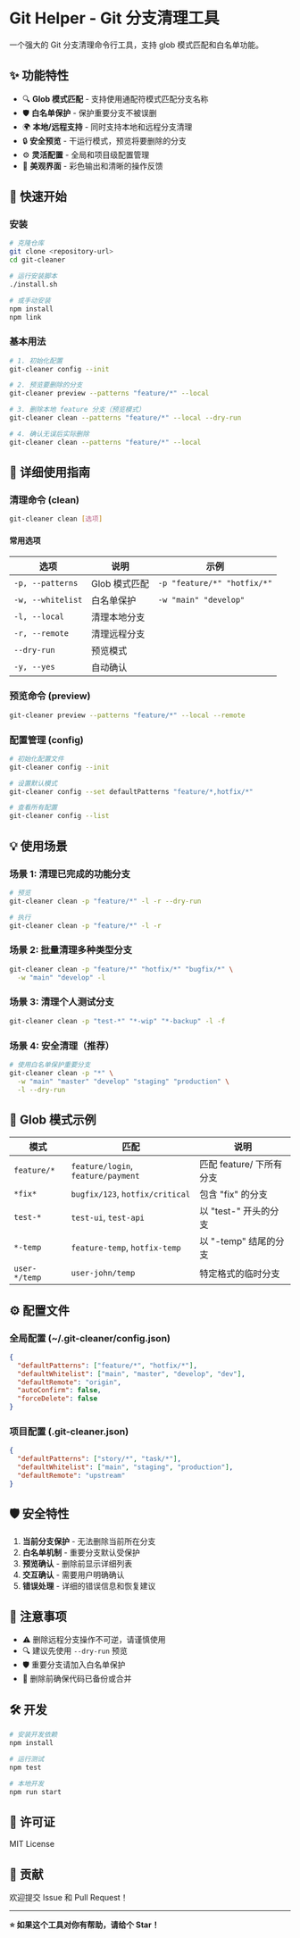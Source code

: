 # Git Helper - Git 分支清理工具

一个强大的 Git 分支清理命令行工具，支持 glob 模式匹配和白名单功能。

## ✨ 功能特性

- 🔍 **Glob 模式匹配** - 支持使用通配符模式匹配分支名称
- 🛡️ **白名单保护** - 保护重要分支不被误删
- 🌍 **本地/远程支持** - 同时支持本地和远程分支清理
- 🔒 **安全预览** - 干运行模式，预览将要删除的分支
- ⚙️ **灵活配置** - 全局和项目级配置管理
- 🎨 **美观界面** - 彩色输出和清晰的操作反馈

## 🚀 快速开始

### 安装

```bash
# 克隆仓库
git clone <repository-url>
cd git-cleaner

# 运行安装脚本
./install.sh

# 或手动安装
npm install
npm link
```

### 基本用法

```bash
# 1. 初始化配置
git-cleaner config --init

# 2. 预览要删除的分支
git-cleaner preview --patterns "feature/*" --local

# 3. 删除本地 feature 分支（预览模式）
git-cleaner clean --patterns "feature/*" --local --dry-run

# 4. 确认无误后实际删除
git-cleaner clean --patterns "feature/*" --local
```

## 📖 详细使用指南

### 清理命令 (clean)

```bash
git-cleaner clean [选项]
```

#### 常用选项

| 选项 | 说明 | 示例 |
|------|------|------|
| `-p, --patterns` | Glob 模式匹配 | `-p "feature/*" "hotfix/*"` |
| `-w, --whitelist` | 白名单保护 | `-w "main" "develop"` |
| `-l, --local` | 清理本地分支 | |
| `-r, --remote` | 清理远程分支 | |
| `--dry-run` | 预览模式 | |
| `-y, --yes` | 自动确认 | |

### 预览命令 (preview)

```bash
git-cleaner preview --patterns "feature/*" --local --remote
```

### 配置管理 (config)

```bash
# 初始化配置文件
git-cleaner config --init

# 设置默认模式
git-cleaner config --set defaultPatterns "feature/*,hotfix/*"

# 查看所有配置
git-cleaner config --list
```

## 💡 使用场景

### 场景 1: 清理已完成的功能分支

```bash
# 预览
git-cleaner clean -p "feature/*" -l -r --dry-run

# 执行
git-cleaner clean -p "feature/*" -l -r
```

### 场景 2: 批量清理多种类型分支

```bash
git-cleaner clean -p "feature/*" "hotfix/*" "bugfix/*" \
  -w "main" "develop" -l
```

### 场景 3: 清理个人测试分支

```bash
git-cleaner clean -p "test-*" "*-wip" "*-backup" -l -f
```

### 场景 4: 安全清理（推荐）

```bash
# 使用白名单保护重要分支
git-cleaner clean -p "*" \
  -w "main" "master" "develop" "staging" "production" \
  -l --dry-run
```

## 🔧 Glob 模式示例

| 模式 | 匹配 | 说明 |
|------|------|------|
| `feature/*` | `feature/login`, `feature/payment` | 匹配 feature/ 下所有分支 |
| `*fix*` | `bugfix/123`, `hotfix/critical` | 包含 "fix" 的分支 |
| `test-*` | `test-ui`, `test-api` | 以 "test-" 开头的分支 |
| `*-temp` | `feature-temp`, `hotfix-temp` | 以 "-temp" 结尾的分支 |
| `user-*/temp` | `user-john/temp` | 特定格式的临时分支 |

## ⚙️ 配置文件

### 全局配置 (~/.git-cleaner/config.json)

```json
{
  "defaultPatterns": ["feature/*", "hotfix/*"],
  "defaultWhitelist": ["main", "master", "develop", "dev"],
  "defaultRemote": "origin",
  "autoConfirm": false,
  "forceDelete": false
}
```

### 项目配置 (.git-cleaner.json)

```json
{
  "defaultPatterns": ["story/*", "task/*"],
  "defaultWhitelist": ["main", "staging", "production"],
  "defaultRemote": "upstream"
}
```

## 🛡️ 安全特性

1. **当前分支保护** - 无法删除当前所在分支
2. **白名单机制** - 重要分支默认受保护
3. **预览确认** - 删除前显示详细列表
4. **交互确认** - 需要用户明确确认
5. **错误处理** - 详细的错误信息和恢复建议

## 🚨 注意事项

- ⚠️ 删除远程分支操作不可逆，请谨慎使用
- 🔍 建议先使用 `--dry-run` 预览
- 🛡️ 重要分支请加入白名单保护
- 📝 删除前确保代码已备份或合并

## 🛠️ 开发

```bash
# 安装开发依赖
npm install

# 运行测试
npm test

# 本地开发
npm run start
```

## 📝 许可证

MIT License

## 🤝 贡献

欢迎提交 Issue 和 Pull Request！

---

**⭐ 如果这个工具对你有帮助，请给个 Star！**